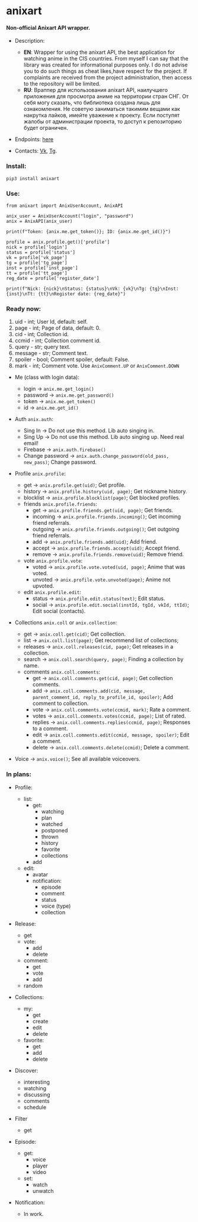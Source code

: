 # anixart
#### Non-official Anixart API wrapper. 
* Description:
	* **EN**: Wrapper for using the anixart API, the best application for watching anime in the CIS countries. From myself I can say that the library was created for informational purposes only. I do not advise you to do such things as cheat likes,have respect for the project. If complaints are received from the project administration, then access to the repository will be limited.
	* **RU**: Враппер для использования anixart API, наилучшего приложения для просмотра аниме на территории стран СНГ.  От себя могу сказать, что библиотека создана лишь для ознакомления. Не советую заниматься такимим вещами как накрутка лайков, имейте уважение к проекту. Если поступят жалобы от администрации проекта, то доступ к репозиторию будет ограничен.


* Endpoints: [here](https://github.com/SantaSpeen/anixart/blob/master/anixart/methods.py)
* Contacts: [Vk](https://vk.com/l.vindeta "Vk"), [Tg](https://t.me/id01234 "Tg").

### Install: 
`pip3 install anixart`

### Use:

```python3
from anixart import AnixUserAccount, AnixAPI

anix_user = AnixUserAccount("login", "password")
anix = AnixAPI(anix_user)

print(f"Token: {anix.me.get_token()}; ID: {anix.me.get_id()}")

profile = anix.profile.get()['profile']
nick = profile['login']
status = profile['status']
vk = profile['vk_page']
tg = profile['tg_page']
inst = profile['inst_page']
tt = profile['tt_page']
reg_date = profile['register_date']

print(f"Nick: {nick}\nStatus: {status}\nVk: {vk}\nTg: {tg}\nInst: {inst}\nTt: {tt}\nRegister date: {reg_date}")
```

### Ready now:
1. uid - int; User Id, default: self.
2. page - int; Page of data, default: 0.
3. cid - int; Collection id.
4. ccmid - int; Collection comment id.
5. query - str; query text.
6. message - str; Comment text.
7. spoiler - bool; Comment spoiler, default: False.
8. mark - int; Comment vote. Use `AnixComment.UP` or `AnixComment.DOWN`


* Me (class with login data): 
    - login -> `anix.me.get_login()`
    - password -> `anix.me.get_password()`
    - token -> `anix.me.get_token()`
    - id -> `anix.me.get_id()`

* Auth `anix.auth`:
    - Sing In -> Do not use this method. Lib auto singing in.
    - Sing Up -> Do not use this method. Lib auto singing up. Need real email!
    - Firebase -> `anix.auth.firebase()`
    - Change password -> `anix.auth.change_password(old_pass, new_pass)`; Change password.

* Profile `anix.profile`:
    - get -> `anix.profile.get(uid)`; Get profile.
    - history  -> `anix.profile.history(uid, page)`; Get nickname history.
    - blocklist  -> `anix.profile.blocklist(page)`; Get blocked profiles.
    - friends `anix.profile.friends`: 
        * get -> `anix.profile.friends.get(uid, page)`; Get friends.
        * incoming -> `anix.profile.friends.incoming()`; Get incoming friend referrals.
        * outgoing -> `anix.profile.friends.outgoing()`; Get outgoing friend referrals.
        * add -> `anix.profile.friends.add(uid)`; Add friend.
        * accept -> `anix.profile.friends.accept(uid)`; Accept friend.
        * remove -> `anix.profile.friends.remove(uid)`; Remove friend.
    - vote `anix.profile.vote`: 
        * voted -> `anix.profile.vote.voted(uid, page)`; Anime that was voted.
        * unvoted -> `anix.profile.vote.unvoted(page)`; Anime not upvoted.
    - edit `anix.profile.edit`: 
        * status -> `anix.profile.edit.status(text)`; Edit status.
        * social -> `anix.profile.edit.social(instId, tgId, vkId, ttId)`; Edit social (contacts).

* Collections `anix.coll` or `anix.collection`:
    - get -> `anix.coll.get(cid)`; Get collection.
    - list -> `anix.coll.list(page)`; Get recommend list of collections;
    - releases -> `anix.coll.releases(cid, page)`; Get releases in a collection.
    - search -> `anix.coll.search(query, page)`; Finding a collection by name.
    - comments `anix.coll.comments`:
      * get -> `anix.coll.comments.get(cid, page)`; Get collection comments.
      * add -> `anix.coll.comments.add(cid, message, parent_comment_id, reply_to_profile_id, spoiler)`; Add comment to collection.
      * vote -> `anix.coll.comments.vote(ccmid, mark)`; Rate a comment.
      * votes -> `anix.coll.comments.votes(ccmid, page)`; List of rated.
      * replies -> `anix.coll.comments.replies(ccmid, page)`; Responses to a comment.
      * edit -> `anix.coll.comments.edit(ccmid, message, spoiler)`; Edit a comment.
      * delete -> `anix.coll.comments.delete(ccmid)`; Delete a comment.

* Voice -> `anix.voice()`; See all available voiceovers.

### In plans:

* Profile:
	- list:
		* get:
			- watching
			- plan
			- watched
			- postponed
			- thrown
			- history
			- favorite 
			- collections
		* add
	- edit:
		* avatar
		* notification:
			- episode
			- comment
			- status
			- voice (type)
			- collection

* Release:
	- get
	- vote:
		* add
		* delete
	- comment:
		* get 
		* vote
		* add
	- random

* Collections:
	- my:
		* get
		* create
		* edit
		* delete
	- favorite:
		* get
		* add
		* delete

* Discover:
	- interesting
	- watching
	- discussing
	- comments
	- schedule

* Filter
	- get

* Episode:
	- get:
		- voice
		- player
		- video
	- set:
		- watch
		- unwatch

* Notification:
	- In work.
